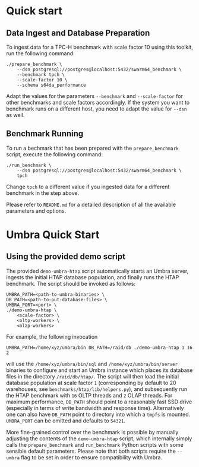 # Quick start

## Data Ingest and Database Preparation

To ingest data for a TPC-H benchmark with scale factor 10 using this toolkit,
run the following command:

    ./prepare_benchmark \
        --dsn postgresql://postgres@localhost:5432/swarm64_benchmark \
        --benchmark tpch \
        --scale-factor 10 \
        --schema s64da_performance

Adapt the values for the parameters `--benchmark` and `--scale-factor` for other
benchmarks and scale factors accordingly. If the system you want to benchmark
runs on a different host, you need to adapt the value for `--dsn` as well.

## Benchmark Running

To run a bechmark that has been prepared with the `prepare_benchmark` script,
execute the following command:

    ./run_benchmark \
        --dsn postgresql://postgres@localhost:5432/swarm64_benchmark \
        tpch

Change `tpch` to a different value if you ingested data for a different
benchmark in the step above.

Please refer to `README.md` for a detailed description of all the available
parameters and options.

# Umbra Quick Start

## Using the provided demo script

The provided `demo-umbra-htap` script automatically starts an Umbra server, ingests 
the initial HTAP database population, and finally runs the HTAP benchmark. The script
should be invoked as follows:

    UMBRA_PATH=<path-to-umbra-binaries> \
    DB_PATH=<path-to-put-database-files> \
    UMBRA_PORT=<port> \
    ./demo-umbra-htap \
        <scale-factor> \
        <oltp-workers> \
        <olap-workers>

For example, the following invocation

    UMBRA_PATH=/home/xyz/umbra/bin DB_PATH=/raid/db ./demo-umbra-htap 1 16 2

will use the `/home/xyz/umbra/bin/sql` and `/home/xyz/umbra/bin/server` binaries to
configure and start an Umbra instance which places its database files in the directory
`/raid/db/htap/`. The script will then load the initial database population at scale 
factor `1` (corresponding by default to 20 warehouses, see `benchmarks/htap/lib/helpers.py`),
and subsequently run the HTAP benchmark with `16` OLTP threads and `2` OLAP threads.
For maximum performance, `DB_PATH` should point to a reasonably fast SSD drive (especially
in terms of write bandwidth and response time). Alternatively one can also have `DB_PATH`
point to directory into which a `tmpfs` is mounted. `UMBRA_PORT` can be omitted and defaults
to `54321`.

More fine-grained control over the benchmark is possible by manually adjusting the 
contents of the `demo-umbra-htap` script, which internally simply calls the `prepare_benchmark`
and `run_benchmark` Python scripts with some sensible default parameters. Please note that
both scripts require the `--umbra` flag to be set in order to ensure compatibility with Umbra.